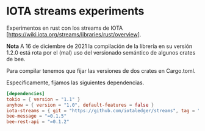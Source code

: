 # IOTA streams experiments

Experimentos en rust con los streams de IOTA [https://wiki.iota.org/streams/libraries/rust/overview].

**Nota** A 16 de diciembre de 2021 la compilación de la librería en su versión 1.2.0 está rota por el (mal) uso del versionado semántico de algunos crates de bee.

Para compilar tenemos que fijar las versiones de dos crates en Cargo.toml.

Específicamente, fijamos las siguientes dependencias.

```toml
[dependencies]
tokio = { version = "1.1" }
anyhow = { version = "1.0", default-features = false }
iota-streams = { git = "https://github.com/iotaledger/streams", tag = "1.2.0" }
bee-message = "=0.1.5"
bee-rest-api = "=0.1.2"
```